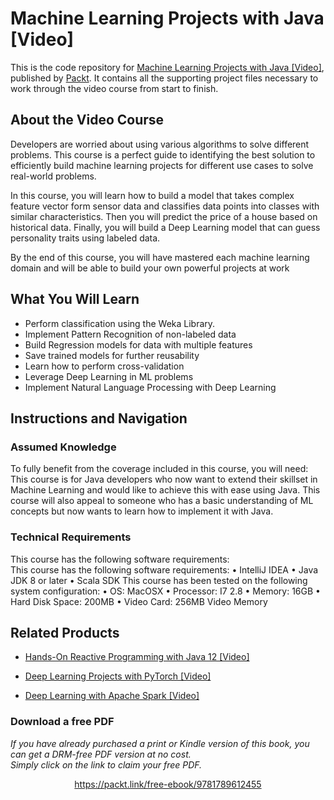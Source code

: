 # Machine Learning Projects with Java [Video]
This is the code repository for [Machine Learning Projects with Java [Video]](https://www.packtpub.com/big-data-and-business-intelligence/machine-learning-projects-java-video?utm_source=github&utm_medium=repository&utm_campaign=9781789612455), published by [Packt](https://www.packtpub.com/?utm_source=github). It contains all the supporting project files necessary to work through the video course from start to finish.
## About the Video Course
Developers are worried about using various algorithms to solve different problems. This course is a perfect guide to identifying the best solution to efficiently build machine learning projects for different use cases to solve real-world problems. 

In this course, you will learn how to build a model that takes complex feature vector form sensor data and classifies data points into classes with similar characteristics. Then you will predict the price of a house based on historical data. Finally, you will build a Deep Learning model that can guess personality traits using labeled data.

By the end of this course, you will have mastered each machine learning domain and will be able to build your own powerful projects at work

<H2>What You Will Learn</H2>
<DIV class=book-info-will-learn-text>
<UL>
<LI><SPAN id=what_you_will_learn_c class=sugar_field>Perform classification using the Weka Library.</SPAN> 
<LI><SPAN id=what_you_will_learn_c class=sugar_field>Implement Pattern Recognition of non-labeled data</SPAN> 
<LI><SPAN id=what_you_will_learn_c class=sugar_field>Build Regression models for data with multiple features</SPAN> 
<LI><SPAN id=what_you_will_learn_c class=sugar_field>Save trained models for further reusability</SPAN> 
<LI><SPAN id=what_you_will_learn_c class=sugar_field>Learn how to perform cross-validation</SPAN> 
<LI><SPAN id=what_you_will_learn_c class=sugar_field>Leverage Deep Learning in ML problems</SPAN> 
<LI><SPAN id=what_you_will_learn_c class=sugar_field>Implement Natural Language Processing with Deep Learning</SPAN> </LI></UL></DIV>

## Instructions and Navigation
### Assumed Knowledge
To fully benefit from the coverage included in this course, you will need:<br/>
This course is for Java developers who now want to extend their skillset in Machine Learning and would like to achieve this with ease using Java. 
This course will also appeal to someone who has a basic understanding of ML concepts but now wants to learn how to implement it with Java.
### Technical Requirements
This course has the following software requirements:<br/>
This course has the following software requirements:
	•	IntelliJ IDEA
	•	Java JDK 8 or later
	•	Scala SDK
This course has been tested on the following system configuration:
	•	OS: MacOSX 
	•	Processor: I7 2.8
	•	Memory: 16GB
	•	Hard Disk Space: 200MB
	•	Video Card: 256MB Video Memory


## Related Products
* [Hands-On Reactive Programming with Java 12 [Video]](https://www.packtpub.com/application-development/hands-reactive-programming-java-12-video?utm_source=github&utm_medium=repository&utm_campaign=9781789808773)

* [Deep Learning Projects with PyTorch [Video]](https://www.packtpub.com/application-development/deep-learning-projects-pytorch-video?utm_source=github&utm_medium=repository&utm_campaign=9781788997591)

* [Deep Learning with Apache Spark [Video]](https://www.packtpub.com/big-data-and-business-intelligence/deep-learning-apache-spark-video?utm_source=github&utm_medium=repository&utm_campaign=9781787286689)

### Download a free PDF

 <i>If you have already purchased a print or Kindle version of this book, you can get a DRM-free PDF version at no cost.<br>Simply click on the link to claim your free PDF.</i>
<p align="center"> <a href="https://packt.link/free-ebook/9781789612455">https://packt.link/free-ebook/9781789612455 </a> </p>
